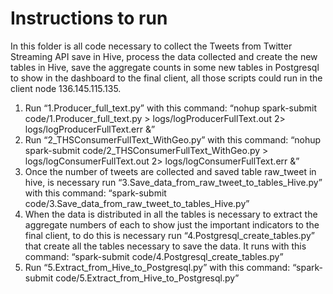 # Instructions to run

In this folder is all code necessary to collect the Tweets from Twitter Streaming API save in Hive, process the data collected and create the new tables in Hive, save the aggregate counts in some new tables in Postgresql to show in the dashboard to the final client, all those scripts could run in the client node 136.145.115.135.

1.	Run “1.Producer_full_text.py” with this command: 
“nohup spark-submit code/1.Producer_full_text.py > logs/logProducerFullText.out 2> logs/logProducerFullText.err &”
2.	Run “2_THSConsumerFullText_WithGeo.py” with this command:
“nohup spark-submit code/2_THSConsumerFullText_WithGeo.py > logs/logConsumerFullText.out 2> logs/logConsumerFullText.err &”
3.	Once the number of tweets are collected and saved table raw_tweet in hive, is necessary run “3.Save_data_from_raw_tweet_to_tables_Hive.py” with this command:
“spark-submit code/3.Save_data_from_raw_tweet_to_tables_Hive.py”
4.	When the data is distributed in all the tables is necessary to extract the aggregate numbers of each to show just the important indicators to the final client, to do this is necessary run “4.Postgresql_create_tables.py” that create all the tables necessary to save the data. It runs with this command: “spark-submit code/4.Postgresql_create_tables.py”
5.	 Run “5.Extract_from_Hive_to_Postgresql.py” with this command: “spark-submit code/5.Extract_from_Hive_to_Postgresql.py” 
